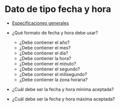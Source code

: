 # Dato de tipo fecha y hora

- [Especificaciones generales](./general.md)

- ¿Qué formato de fecha y hora debe usar?
    - ¿Debe contiener el año?
    - ¿Debe contiener el mes?
    - ¿Debe contiener el día?
    - ¿Debe contiener la hora?
    - ¿Debe contiener el minuto?
    - ¿Debe contiener el segundo?
    - ¿Debe contiener el milisegundo?
    - ¿Debe contiener la zona horaria?
- ¿Cuál debe ser la fecha y hora mínima aceptada?
- ¿Cuál debe ser la fecha y hora máxima aceptada?